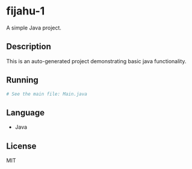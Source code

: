# fijahu-1

A simple Java project.

## Description
This is an auto-generated project demonstrating basic java functionality.

## Running
```bash
# See the main file: Main.java
```

## Language
- Java

## License
MIT
